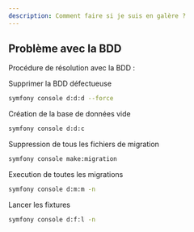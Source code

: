 ```yaml
---
description: Comment faire si je suis en galère ?
---
```


## Problème avec la BDD

Procédure de résolution avec la BDD :

Supprimer la BDD défectueuse
  
```bash
symfony console d:d:d --force
```

Création de la base de données vide

```bash
symfony console d:d:c
```

Suppression de tous les fichiers de migration

```bash
symfony console make:migration
```

Execution de toutes les migrations

```bash
symfony console d:m:m -n
```

Lancer les fixtures

```bash
symfony console d:f:l -n
```

